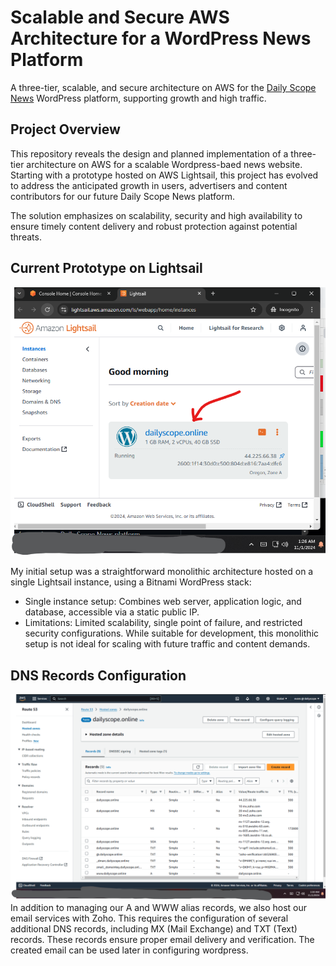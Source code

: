 # Scalable and Secure AWS Architecture for a WordPress News Platform
A three-tier, scalable, and secure architecture on AWS for the [Daily Scope News](https://dailyscope.online) WordPress platform, supporting growth and high traffic.

## Project Overview
This repository reveals the design and planned implementation of a three-tier architecture on AWS for a scalable Wordpress-baed news website. Starting with a prototype hosted on AWS Lightsail, this project has evolved to address the anticipated growth in users, advertisers and content contributors for our future Daily Scope News platform.

The solution emphasizes on scalability, security and high availability to ensure timely content delivery and robust protection against potential threats.

## Current Prototype on Lightsail
![Current Prototype for Daily Scope News on Lightsail](https://github.com/evans-kithinji/news-site-scalable-architecture/blob/main/monolythicStructureEC2Lightsail.png?raw=true)

My initial setup was a straightforward monolithic architecture hosted on a single Lightsail instance, using a Bitnami WordPress stack:
- Single instance setup: Combines web server, application logic, and database, accessible via a static public IP.
- Limitations: Limited scalability, single point of failure, and restricted security configurations.
While suitable for development, this monolithic setup is not ideal for scaling with future traffic and content demands.

## DNS Records Configuration
![Route 53 Daily Scope News initial configuration](https://github.com/evans-kithinji/news-site-scalable-architecture/blob/main/route53Records.png?raw=true)
In addition to managing our A and WWW alias records, we also host our email services with Zoho. This requires the configuration of several additional DNS records, including MX (Mail Exchange) and TXT (Text) records. These records ensure proper email delivery and verification. The created email can be used later in configuring wordpress.
